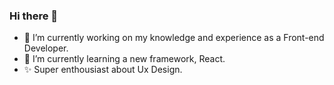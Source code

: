 ### Hi there 👋



- 🔭 I’m currently working on my knowledge and experience as a Front-end Developer.
- 🌱 I’m currently learning a new framework, React.
- ✨ Super enthousiast about Ux Design.


